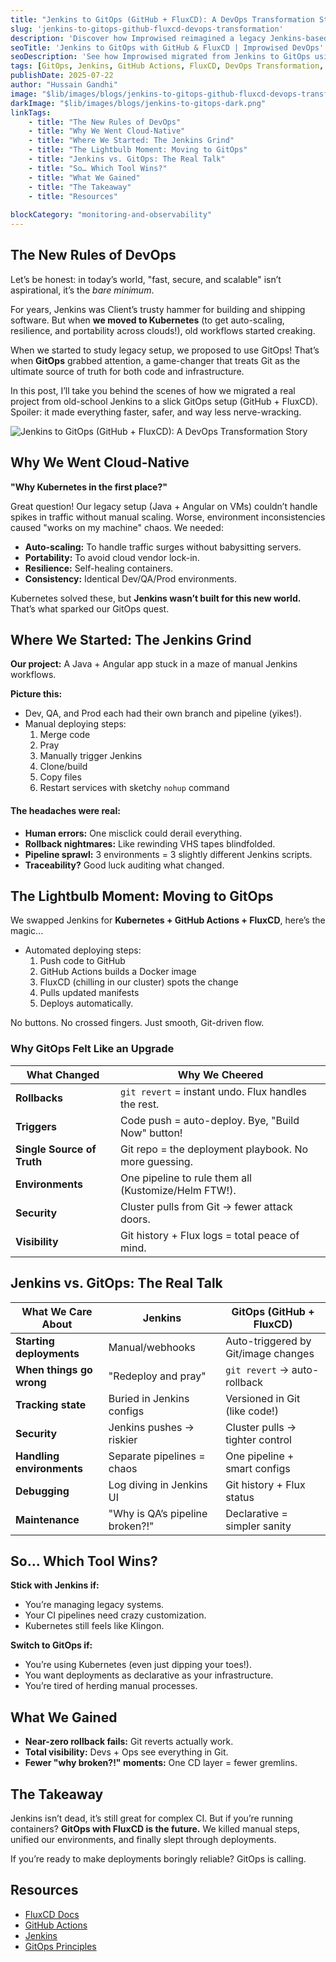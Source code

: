 ```yaml
---
title: "Jenkins to GitOps (GitHub + FluxCD): A DevOps Transformation Story"
slug: 'jenkins-to-gitops-github-fluxcd-devops-transformation'
description: 'Discover how Improwised reimagined a legacy Jenkins-based CI/CD pipeline into a modern GitOps workflow using GitHub Actions and FluxCD. A practical journey into scalable, secure, and cloud-native DevOps.'
seoTitle: 'Jenkins to GitOps with GitHub & FluxCD | Improwised DevOps'
seoDescription: 'See how Improwised migrated from Jenkins to GitOps using GitHub & FluxCD,  enhancing deployment speed, security, and CI/CD scalability in real-world DevOps'
tags: [GitOps, Jenkins, GitHub Actions, FluxCD, DevOps Transformation, CI/CD, Cloud-Native, Improwised Technologies, Infrastructure as Code Automation]
publishDate: 2025-07-22
author: "Hussain Gandhi"
image: "$lib/images/blogs/jenkins-to-gitops-github-fluxcd-devops-transformation.png"
darkImage: "$lib/images/blogs/jenkins-to-gitops-dark.png"
linkTags:
    - title: "The New Rules of DevOps"
    - title: "Why We Went Cloud-Native"
    - title: "Where We Started: The Jenkins Grind"
    - title: "The Lightbulb Moment: Moving to GitOps"
    - title: "Jenkins vs. GitOps: The Real Talk"
    - title: "So… Which Tool Wins?"
    - title: "What We Gained"
    - title: "The Takeaway"
    - title: "Resources"
      
blockCategory: "monitoring-and-observability"
---
```


## **The New Rules of DevOps**

Let’s be honest: in today’s world, "fast, secure, and scalable" isn’t aspirational, it’s the *bare minimum*. 

For years, Jenkins was Client’s trusty hammer for building and shipping software. But when **we moved to Kubernetes** (to get auto-scaling, resilience, and portability across clouds\!), old workflows started creaking. 

When we started to study legacy setup, we proposed to use GitOps\! That’s when **GitOps** grabbed attention, a game-changer that treats Git as the ultimate source of truth for both code and infrastructure.

In this post, I’ll take you behind the scenes of how we migrated a real project from old-school Jenkins to a slick GitOps setup (GitHub \+ FluxCD). Spoiler: it made everything faster, safer, and way less nerve-wracking.

![Jenkins to GitOps (GitHub + FluxCD): A DevOps Transformation Story]($lib/images/blogs/jenkins-to-gitops-github-fluxcd-devops-transformation-content-image.png)

## **Why We Went Cloud-Native**

**"Why Kubernetes in the first place?"**

Great question\! Our legacy setup (Java \+ Angular on VMs) couldn’t handle spikes in traffic without manual scaling. Worse, environment inconsistencies caused "works on my machine" chaos. We needed:

* **Auto-scaling:** To handle traffic surges without babysitting servers.  
* **Portability:** To avoid cloud vendor lock-in.  
* **Resilience:** Self-healing containers.  
* **Consistency:** Identical Dev/QA/Prod environments.

Kubernetes solved these, but **Jenkins wasn’t built for this new world.** That’s what sparked our GitOps quest.

## **Where We Started: The Jenkins Grind**
 
**Our project:** A Java \+ Angular app stuck in a maze of manual Jenkins workflows. 

**Picture this:**
* Dev, QA, and Prod each had their own branch and pipeline (yikes\!).  
* Manual deploying steps:  
  1. Merge code 
  2. Pray 
  3. Manually trigger Jenkins 
  4. Clone/build 
  5. Copy files
  6. Restart services with sketchy `nohup` command

#### **The headaches were real:**

* **Human errors:** One misclick could derail everything.  
* **Rollback nightmares:** Like rewinding VHS tapes blindfolded.  
* **Pipeline sprawl:** 3 environments \= 3 slightly different Jenkins scripts.  
* **Traceability?** Good luck auditing what changed.

## **The Lightbulb Moment: Moving to GitOps**

We swapped Jenkins for **Kubernetes \+ GitHub Actions \+ FluxCD**, here’s the magic...
* Automated deploying steps:
  1. Push code to GitHub 
  2. GitHub Actions builds a Docker image
  3. FluxCD (chilling in our cluster) spots the change
  4. Pulls updated manifests
  5. Deploys automatically.

No buttons. No crossed fingers. Just smooth, Git-driven flow.

### **Why GitOps Felt Like an Upgrade**
 
| What Changed |  Why We Cheered |
| ----- | ----- |
| **Rollbacks** | `git revert` \= instant undo. Flux handles the rest. |
| **Triggers** | Code push \= auto-deploy. Bye, "Build Now" button\! |
| **Single Source of Truth** | Git repo \= the deployment playbook. No more guessing. |
| **Environments** | One pipeline to rule them all (Kustomize/Helm FTW\!). |
| **Security** | Cluster pulls from Git → fewer attack doors. |
| **Visibility** | Git history \+ Flux logs \= total peace of mind. |

## **Jenkins vs. GitOps: The Real Talk**

| What We Care About | Jenkins | GitOps (GitHub \+ FluxCD) |
| ----- | ----- | ----- |
| **Starting deployments** | Manual/webhooks | Auto-triggered by Git/image changes |
| **When things go wrong** | "Redeploy and pray" | `git revert` → auto-rollback |
| **Tracking state** | Buried in Jenkins configs | Versioned in Git (like code\!) |
| **Security** | Jenkins pushes → riskier | Cluster pulls → tighter control |
| **Handling environments** | Separate pipelines \= chaos | One pipeline \+ smart configs |
| **Debugging** | Log diving in Jenkins UI | Git history \+ Flux status |
| **Maintenance** | "Why is QA’s pipeline broken?\!"     | Declarative \= simpler sanity |

## **So… Which Tool Wins?**

**Stick with Jenkins if:**

* You’re managing legacy systems.  
* Your CI pipelines need crazy customization.  
* Kubernetes still feels like Klingon.

**Switch to GitOps if:**

* You’re using Kubernetes (even just dipping your toes\!).  
* You want deployments as declarative as your infrastructure.  
* You’re tired of herding manual processes.

## **What We Gained**

* **Near-zero rollback fails:** Git reverts actually work.  
* **Total visibility:** Devs \+ Ops see everything in Git.  
* **Fewer "why broken?\!" moments:** One CD layer \= fewer gremlins.

## **The Takeaway**

Jenkins isn’t dead, it’s still great for complex CI. But if you’re running containers? **GitOps with FluxCD is the future.** We killed manual steps, unified our environments, and finally slept through deployments.

If you’re ready to make deployments boringly reliable? GitOps is calling.

## **Resources**

* <a href="https://fluxcd.io/flux/" target="_blank">FluxCD Docs</a>
* <a href="https://docs.github.com/en/actions" target="_blank">GitHub Actions</a>
* <a href="https://www.jenkins.io/doc/book" target="_blank">Jenkins</a>
* <a href="https://opengitops.dev/" target="_blank">GitOps Principles</a>

